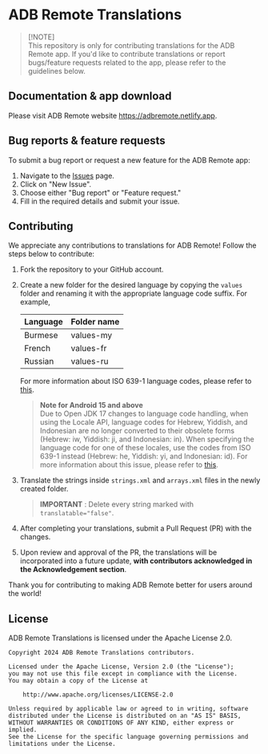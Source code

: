 # ADB Remote Translations

> [!NOTE]\
> This repository is only for contributing translations for the ADB Remote app. If you'd like to contribute translations or report bugs/feature requests related to the app, please refer to the guidelines below.

## Documentation & app download

Please visit ADB Remote website <https://adbremote.netlify.app>.

## Bug reports & feature requests

To submit a bug report or request a new feature for the ADB Remote app:

1. Navigate to the [Issues](https://github.com/kaungkhantjc/adb-remote-translations/issues) page.
2. Click on "New Issue".
3. Choose either "Bug report" or "Feature request."
4. Fill in the required details and submit your issue.

## Contributing

We appreciate any contributions to translations for ADB Remote! Follow the steps below to contribute:

1. Fork the repository to your GitHub account.
2. Create a new folder for the desired language by copying the `values` folder and renaming it with the appropriate language code suffix. For example,

    | Language  | Folder name |
    | ------------- | ------------- |
    | Burmese  | values-my  |
    | French  | values-fr  |
    | Russian  | values-ru  |

    For more information about ISO 639-1 language codes, please refer to [this](https://localizely.com/iso-639-1-list).

    > **Note for Android 15 and above** \
    Due to Open JDK 17 changes to language code handling, when using the Locale API, language codes for Hebrew, Yiddish, and Indonesian are no longer converted to their obsolete forms (Hebrew: iw, Yiddish: ji, and Indonesian: in). When specifying the language code for one of these locales, use the codes from ISO 639-1 instead (Hebrew: he, Yiddish: yi, and Indonesian: id). For more information about this issue, please refer to [this](https://www.oracle.com/java/technologies/javase/17-relnote-issues.html#JDK-8263202).

3. Translate the strings inside `strings.xml` and `arrays.xml` files in the newly created folder.

    > **IMPORTANT** : Delete every string marked with `translatable="false"`.

4. After completing your translations, submit a Pull Request (PR) with the changes.
5. Upon review and approval of the PR, the translations will be incorporated into a future update, **with contributors acknowledged in the Acknowledgement section**.

Thank you for contributing to making ADB Remote better for users around the world!

## License

ADB Remote Translations is licensed under the Apache License 2.0.

```
Copyright 2024 ADB Remote Translations contributors.

Licensed under the Apache License, Version 2.0 (the "License");
you may not use this file except in compliance with the License.
You may obtain a copy of the License at

    http://www.apache.org/licenses/LICENSE-2.0

Unless required by applicable law or agreed to in writing, software
distributed under the License is distributed on an "AS IS" BASIS,
WITHOUT WARRANTIES OR CONDITIONS OF ANY KIND, either express or implied.
See the License for the specific language governing permissions and
limitations under the License.
```

